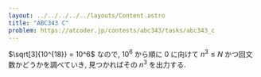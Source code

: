 ```yaml
---
layout: ../../../../../layouts/Content.astro
title: "ABC343 C"
problem: https://atcoder.jp/contests/abc343/tasks/abc343_c
---
```

$\sqrt[3]{10^{18}} = 10^6$ なので, $10^6$ から順に $0$ に向けて $n^3 \leq N$ かつ回文数かどうかを調べていき, 見つかればその $n^3$ を出力する.
